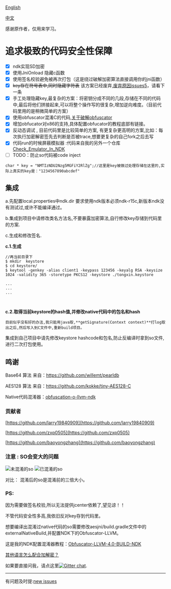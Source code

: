 [English](https://github.com/carlshen/SDJniEncrypt/blob/master/README.md)

[中文](https://github.com/carlshen/SDJniEncrypt/blob/master/README_zh.md)

感谢原作者，仅用来学习。

# 追求极致的代码安全性保障 
- [x] ndk实现SD加密
- [x] 使用JniOnload 隐藏c函数
- [x] 使用签名校验避免被再次打包（这是绕过破解加密算法直接调用你的jni函数）
- [x] ~~key存在符号表中,同时隐藏字符表~~ 该方案已经废弃,[废弃原因issues5](https://github.com/weizongwei5/AESJniEncrypt/issues/5)，请看下一条
- [x] 手工处理隐藏key,最复杂的方案：将密钥分成不同的几段,存储在不同的代码中,最后将他们拼接起来,可以将整个操作写的很复杂,增加逆向难度。（目前代码里用的是稍微简单的方案）
- [x] 使用obfuscator混淆C的代码,[关于破解obfuscator](https://blog.quarkslab.com/deobfuscation-recovering-an-ollvm-protected-program.html)
- [x]  增加obfucator对x86的支持,具体配置obfucator的教程底部有链接。
- [x] 反动态调试 , 目前代码里是比较简单的方案, 有更复杂更高明的方案,比如：每次执行加密解密签先去判断是否被trace,想要更复杂的自己fork之后去写
- [x] 代码run的时候屏蔽模拟器 :代码来自我的另外一个仓库[Check_Emulator_In_NDK](https://github.com/Scavenges/Check_Emulator_In_NDK)
- [ ] TODO：防止so代码被code inject

```
char * key = "NMTIzNDU2Nzg5MGFiY2RlZg";//这里是key被做过处理存储在这里的,实际上真实的key是："1234567890abcdef"
```
## 集成

a.先配置local.properties中ndk.dir 要求使用ndk版本必须ndk-r15c,新版本ndk没有测试过,或许不能编译通过。

b.集成到项目中请修改类名方法名,不要暴露加密算法,自行修改key存储到代码里的方案.

c.生成和修改签名.

**c.1.生成**
```
//再当前目录下
$ mkdir  keystore
$ cd keystore/
$ keytool -genkey -alias client1 -keypass 123456 -keyalg RSA -keysize 1024 -validity 365 -storetype PKCS12 -keystore ./tongxin.keystore

...
...
...



```

**c.2.取得当前keystore的hash值,并修改native代码中的包名和hash**

    目前似乎没有好的办法,我只能用java取,**getSignature(Context context)**打log取出之后,然后写入到C文件中,重新build项目。
    
  集成到自己项目中请先修改keystore hashcode和包名,防止反编译时拿到so文件,进行二次打包使用。
## 鸣谢

Base64 算法 来自：https://github.com/willemt/pearldb

AES128 算法 来自：https://github.com/kokke/tiny-AES128-C

Native代码混淆器：[obfuscation-o-llvm-ndk](https://fuzion24.github.io/android/obfuscation/ndk/llvm/o-llvm/2014/07/27/android-obfuscation-o-llvm-ndk)

### 贡献者

[https://github.com/larry19840909](https://github.com/larry19840909)

[https://github.com/zxp0505](https://github.com/zxp0505)

[https://github.com/baoyongzhang](https://github.com/baoyongzhang)



### 注意 : SO会变大的问题

![未混淆的so](https://github.com/weizongwei5/AESJniEncrypt/raw/master/img/unobfscator_debugapk.png)
![已混淆的so](https://github.com/weizongwei5/AESJniEncrypt/raw/master/img/obfscator_screen.png)

对比： 混淆后的so是混淆前的三倍大小。

### PS:
因为需要做签名校验,所以无法提供jcenter依赖了,望见谅！！

不管代码安全性多高,我依旧反对key存到代码里。


想要编译出混淆过native代码的so需要修改aesjni/build.gradle文件中的externalNativeBuild,并配置NDK下的Obfuscator-LLVM。

这是我的NDK配置混淆器教程：[Obfuscator-LLVM-4.0-BUILD-NDK](https://github.com/weizongwei5/Obfuscator-LLVM-4.0-BUILD-NDK)

[其他语言怎么配合加解密？](https://github.com/weizongwei5/AESJniEncrypt/issues/8)

如果要直接问我，请点这里[![Gitter chat](https://badges.gitter.im/gitterHQ/gitter.png)](https://gitter.im/askbruce/community).


-------------------

有问题及时提:[new issues](https://github.com/weizongwei5/AESJniEncrypt/issues/new)


